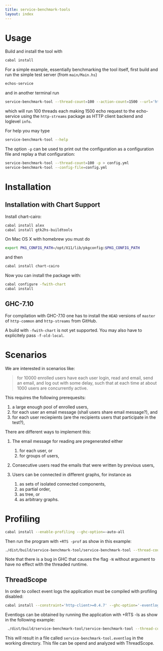 ```yaml
---
title: service-benchmark-tools
layout: index
---
```


Usage
=====

Build and install the tool with

```.bash
cabal install
```

For a simple example, essentially benchmarking the tool itself, first build and
run the simple test server (from `main/Main.hs`)

```.bash
echos-service
```

and in another terminal run

```.bash
service-benchmark-tool --thread-count=100 --action-count=1500 --url='http://localhost:8282/echo' --http-client=http-streams --loglevel=info
```

which will run 100 threads each making 1500 echo request to the echo-service
using the `http-streams` package as HTTP client backend and loglevel `info`.

For help you may type

```.bash
service-benchmark-tool --help
```

The option `-p` can be used to print out the configuration as a configuration file and
replay a that configuration:

```.bash
service-benchmark-tool --thread-count=100 -p > config.yml
service-benchmark-tool --config-file=config.yml
```

Installation
============

Installation with Chart Support
-------------------------------

Install chart-cairo:

```.bash
cabal install alex
cabal install gtk2hs-buildtools
```

On Mac OS X with homebrew you must do

```.bash
export PKG_CONFIG_PATH=/opt/X11/lib/pkgconfig:$PKG_CONFIG_PATH
```

and then

```.bash
cabal install chart-cairo
```

Now you can install the package with:

```.bash
cabal configure -fwith-chart
cabal install
```

GHC-7.10
--------

For compilation with GHC-7.10 one has to install the `HEAD` versions of
`master` of `http-common` and `http-streams` from GitHub.

A build with `-fwith-chart` is not yet supported. You may also have to
explicitely pass `-f-old-local`.

Scenarios
=========

We are interested in scenarios like:

> for 10000 enrolled users have each user login, read and email,
> send an email, and log out with some delay, such that at
> each time at about 1000 users are concurrently active.

This requires the following prerequesits:

1.  a large enough pool of enrolled users,
2.  for each user an email message (shall users share email message?), and
3.  for each user reciepients (are the recipients users that participate in the test?),

There are different ways to implement this:

1.  The email message for reading are pregenerated either

    1. for each user, or
    2. for groups of users,

2.  Consecutive users read the emails that were written by previous users,

3.  Users can be connected in different graphs, for instance as

    1.  as sets of isolated connected components,
    2.  as partial order,
    3.  as tree, or
    4.  as arbitrary graphs.

Profiling
=========

```.bash
cabal install --enable-profiling --ghc-option=-auto-all
```

Then run the program with `+RTS -prof` as show in this example:

```.bash
./dist/build/service-benchmark-tool/service-benchmark-tool --thread-count=50 --action-count=1000 --url='http://127.0.0.1:8282' --http-client=http-client --loglevel=info +RTS -prof -N8
```

Note that there is a bug in GHC that causes the flag `-N` without argument to
have no effect with the threaded runtime.

ThreadScope
-----------

In order to collect event logs the application must be compiled with profiling
disabled:

```.bash
cabal install --constraint='http-client>=0.4.7' --ghc-option='-eventlog' --ghc-option='-rtsopts' --disable-profiling --disable-library-profiling
```

Eventlogs can be obtained by running the application with +RTS -ls as show in
the following example:

```.bash
 ./dist/build/service-benchmark-tool/service-benchmark-tool --thread-count=32 --action-count=1000 --url='http://127.0.0.1:8282' --http-client=http-client --loglevel=info -t 50000000  +RTS -ls -N8
```

This will result in a file called `service-benchmark-tool.eventlog` in the
working directory. This file can be opend and analyzed with ThreadScope.
